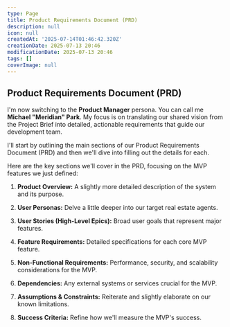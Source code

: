```yaml
---
type: Page
title: Product Requirements Document (PRD)
description: null
icon: null
createdAt: '2025-07-14T01:46:42.320Z'
creationDate: 2025-07-13 20:46
modificationDate: 2025-07-13 20:46
tags: []
coverImage: null
---
```


## Product Requirements Document (PRD)

I'm now switching to the **Product Manager** persona. You can call me **Michael "Meridian" Park**. My focus is on translating our shared vision from the Project Brief into detailed, actionable requirements that guide our development team.

I'll start by outlining the main sections of our Product Requirements Document (PRD) and then we'll dive into filling out the details for each.

Here are the key sections we'll cover in the PRD, focusing on the MVP features we just defined:

1. **Product Overview:** A slightly more detailed description of the system and its purpose.

2. **User Personas:** Delve a little deeper into our target real estate agents.

3. **User Stories (High-Level Epics):** Broad user goals that represent major features.

4. **Feature Requirements:** Detailed specifications for each core MVP feature.

5. **Non-Functional Requirements:** Performance, security, and scalability considerations for the MVP.

6. **Dependencies:** Any external systems or services crucial for the MVP.

7. **Assumptions & Constraints:** Reiterate and slightly elaborate on our known limitations.

8. **Success Criteria:** Refine how we'll measure the MVP's success.

